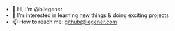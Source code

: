 - 👋 Hi, I’m @bliegener
- 👀 I’m interested in learning new things & doing exciting projects
- 📫 How to reach me: github@liegener.com
